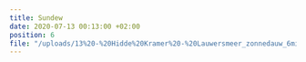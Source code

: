 ```yaml
---
title: Sundew
date: 2020-07-13 00:13:00 +02:00
position: 6
file: "/uploads/13%20-%20Hidde%20Kramer%20-%20Lauwersmeer_zonnedauw_6min_Vol.mp3"
---
```


